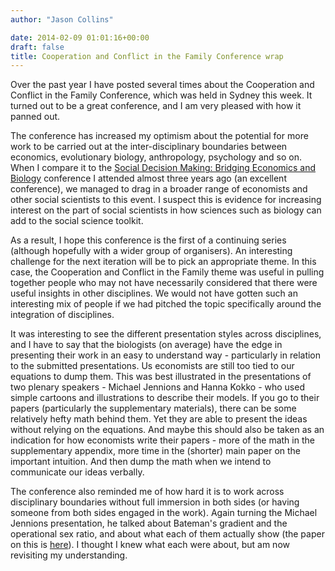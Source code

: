 ```yaml
---
author: "Jason Collins"

date: 2014-02-09 01:01:16+00:00
draft: false
title: Cooperation and Conflict in the Family Conference wrap
---
```


Over the past year I have posted several times about the Cooperation and Conflict in the Family Conference, which was held in Sydney this week. It turned out to be a great conference, and I am very pleased with how it panned out.

The conference has increased my optimism about the potential for more work to be carried out at the inter-disciplinary boundaries between economics, evolutionary biology, anthropology, psychology and so on. When I compare it to the [Social Decision Making: Bridging Economics and Biology](https://www.jasoncollins.blog/social-decision-making-bridging-economics-and-biology/) conference I attended almost three years ago (an excellent conference), we managed to drag in a broader range of economists and other social scientists to this event. I suspect this is evidence for increasing interest on the part of social scientists in how sciences such as biology can add to the social science toolkit.

As a result, I hope this conference is the first of a continuing series (although hopefully with a wider group of organisers). An interesting challenge for the next iteration will be to pick an appropriate theme. In this case, the Cooperation and Conflict in the Family theme was useful in pulling together people who may not have necessarily considered that there were useful insights in other disciplines. We would not have gotten such an interesting mix of people if we had pitched the topic specifically around the integration of disciplines.

It was interesting to see the different presentation styles across disciplines, and I have to say that the biologists (on average) have the edge in presenting their work in an easy to understand way - particularly in relation to the submitted presentations. Us economists are still too tied to our equations to dump them. This was best illustrated in the presentations of two plenary speakers - Michael Jennions and Hanna Kokko - who used simple cartoons and illustrations to describe their models. If you go to their papers (particularly the supplementary materials), there can be some relatively hefty math behind them. Yet they are able to present the ideas without relying on the equations. And maybe this should also be taken as an indication for how economists write their papers - more of the math in the supplementary appendix, more time in the (shorter) main paper on the important intuition. And then dump the math when we intend to communicate our ideas verbally.

The conference also reminded me of how hard it is to work across disciplinary boundaries without full immersion in both sides (or having someone from both sides engaged in the work). Again turning the Michael Jennions presentation, he talked about Bateman's gradient and the operational sex ratio, and about what each of them actually show (the paper on this is [here](http://doi.org/10.1111/j.1461-0248.2012.01859.x)). I thought I knew what each were about, but am now revisiting my understanding.
